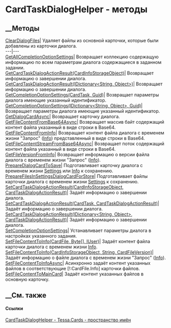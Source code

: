 # CardTaskDialogHelper - методы
##  __Методы
[ClearDialogFiles](M_Tessa_Cards_CardTaskDialogHelper_ClearDialogFiles.htm)|
Удаляет файлы из основной карточки, которые были добавлены из карточки
диалога.  
---|---  
[GetAllCompletionOptionSettings](M_Tessa_Cards_CardTaskDialogHelper_GetAllCompletionOptionSettings.htm)|
Возвращает коллекцию содержащую информацию по всем параметрам диалога
содержащиеся в заданном задании.  
[GetCardTaskDialogActionResult(CardInfoStorageObject)](M_Tessa_Cards_CardTaskDialogHelper_GetCardTaskDialogActionResult_1.htm)|
Возвращает информацию о завершении диалога.  
[GetCardTaskDialogActionResult(IDictionary<String,
Object>)](M_Tessa_Cards_CardTaskDialogHelper_GetCardTaskDialogActionResult.htm)|
Возвращает информацию о завершении диалога.  
[GetCompletionOptionSettings(CardTask,
Guid)](M_Tessa_Cards_CardTaskDialogHelper_GetCompletionOptionSettings_1.htm)|
Возвращает параметры диалога имеющие указанный идентификатор.  
[GetCompletionOptionSettings(IDictionary<String, Object>,
Guid)](M_Tessa_Cards_CardTaskDialogHelper_GetCompletionOptionSettings.htm)|
Возвращает параметры диалога имеющие указанный идентификатор.  
[GetDialogCardAsync](M_Tessa_Cards_CardTaskDialogHelper_GetDialogCardAsync.htm)|
Возвращает карточку диалога.  
[GetFileContentFromBase64Async](M_Tessa_Cards_CardTaskDialogHelper_GetFileContentFromBase64Async.htm)|
Возвращает массив байт содержащий контент файла указанный в виде строки в
Base64.  
[GetFileContentFromInfo](M_Tessa_Cards_CardTaskDialogHelper_GetFileContentFromInfo.htm)|
Возвращает контент файла диалога с временем жизни "Запрос"
([Info](T_Tessa_Cards_CardTaskDialogStoreMode.htm)) представленный в виде
строки в Base64.  
[GetFileContentStreamFromBase64Async](M_Tessa_Cards_CardTaskDialogHelper_GetFileContentStreamFromBase64Async.htm)|
Возвращает поток содержащий контент файла указанный в виде строки в Base64.  
[GetFileVersionFromInfo](M_Tessa_Cards_CardTaskDialogHelper_GetFileVersionFromInfo.htm)|
Возвращает информацию о версии файла диалога с временем жизни "Запрос"
([Info](T_Tessa_Cards_CardTaskDialogStoreMode.htm)).  
[PrepareDialogCardToSave](M_Tessa_Cards_CardTaskDialogHelper_PrepareDialogCardToSave.htm)|
Подготавливает карточку диалога с временем жизни
[Settings](T_Tessa_Cards_CardTaskDialogStoreMode.htm) или
[Info](T_Tessa_Cards_CardTaskDialogStoreMode.htm) к сохранению.  
[PrepareFilesInSettingsDialogCardForStore](M_Tessa_Cards_CardTaskDialogHelper_PrepareFilesInSettingsDialogCardForStore.htm)|
Подготавливает файлы карточки диалога с временем жизни
[Settings](T_Tessa_Cards_CardTaskDialogStoreMode.htm) к сохранению.  
[SetCardTaskDialogActionResult(CardInfoStorageObject,
CardTaskDialogActionResult)](M_Tessa_Cards_CardTaskDialogHelper_SetCardTaskDialogActionResult_1.htm)|
Задаёт информацию о завершении диалога.  
[SetCardTaskDialogActionResult(CardTask,
CardTaskDialogActionResult)](M_Tessa_Cards_CardTaskDialogHelper_SetCardTaskDialogActionResult_2.htm)|
Задаёт информацию о завершении диалога.  
[SetCardTaskDialogActionResult(IDictionary<String, Object>,
CardTaskDialogActionResult)](M_Tessa_Cards_CardTaskDialogHelper_SetCardTaskDialogActionResult.htm)|
Задаёт информацию о завершении диалога.  
[SetCompletionOptionSettings](M_Tessa_Cards_CardTaskDialogHelper_SetCompletionOptionSettings.htm)|
Устанавливает параметры диалога в настройках указанного задания.  
[SetFileContentToInfo(CardFile, Byte[],
IUser)](M_Tessa_Cards_CardTaskDialogHelper_SetFileContentToInfo.htm)|  Задаёт
контент файла карточки диалога с временем жизни
[Info](T_Tessa_Cards_CardTaskDialogStoreMode.htm).  
[SetFileContentToInfo(CardInfoStorageObject, String,
CardFileVersion)](M_Tessa_Cards_CardTaskDialogHelper_SetFileContentToInfo_1.htm)|
Задаёт информацию о файле диалога с временем жизни "Запрос"
([Info](T_Tessa_Cards_CardTaskDialogStoreMode.htm)).  
[SetFileContentToInfoAsync](M_Tessa_Cards_CardTaskDialogHelper_SetFileContentToInfoAsync.htm)|
Асинхронно задаёт контент указанных файлов в соответствующие [!:CardFile.Info]
карточки файлов.  
[SetFileContentToMainCard](M_Tessa_Cards_CardTaskDialogHelper_SetFileContentToMainCard.htm)|
Задаёт контент указанных файлов в основную карточку.  
## __См. также
#### Ссылки
[CardTaskDialogHelper - ](T_Tessa_Cards_CardTaskDialogHelper.htm)
[Tessa.Cards - пространство имён](N_Tessa_Cards.htm)
